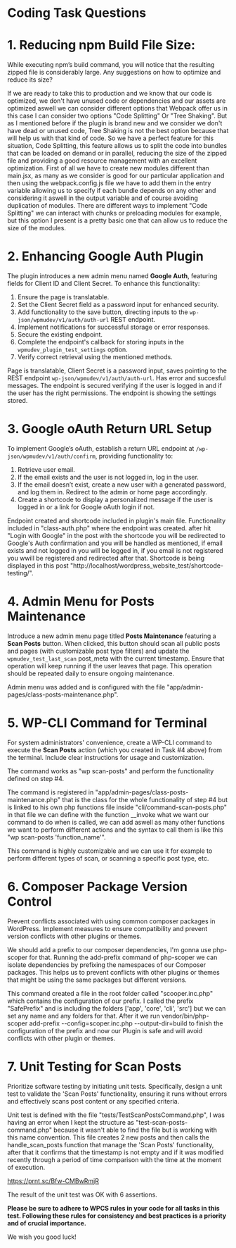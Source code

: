# Coding Task Questions #

# 1. Reducing npm Build File Size:
While executing npm’s build command, you will notice that the resulting zipped file is considerably large. Any suggestions on how to optimize and reduce its size?

If we are ready to take this to production and we know that our code is optimized, we don't have unused code or dependencies and our assets are optimized aswell we can consider different options that Webpack offer us in this case I can consider two options "Code Splitting" Or "Tree Shaking". But as I mentioned before if the plugin is brand new and we consider we don't have dead or unused code, Tree Shaking is not the best option because that will help us with that kind of code. So we have a perfect feature for this situation, Code Splitting, this feature allows us to split the code into bundles that can be loaded on demand or in parallel, reducing the size of the zipped file and providing a good resource management with an excellent optimization. First of all we have to create new modules different than main.jsx, as many as we consider is good for our particular application and then using the webpack.config.js file we have to add them in the entry variable allowing us to specify if each bundle depends on any other and considering it aswell in the output variable and of course avoiding duplication of modules. There are different ways to implement "Code Splitting" we can interact with chunks or preloading modules for example, but this option I present is a pretty basic one that can allow us to reduce the size of the modules.

# 2. Enhancing Google Auth Plugin
The plugin introduces a new admin menu named **Google Auth**, featuring fields for Client ID and Client Secret. To enhance this functionality:

1. Ensure the page is translatable.
2. Set the Client Secret field as a password input for enhanced security.
3. Add functionality to the save button, directing inputs to the `wp-json/wpmudev/v1/auth/auth-url` REST endpoint.
4. Implement notifications for successful storage or error responses.
5. Secure the existing endpoint.
6. Complete the endpoint's callback for storing inputs in the `wpmudev_plugin_test_settings` option.
7. Verify correct retrieval using the mentioned methods.

Page is translatable, Client Secret is a password input, saves pointing to the REST endpoint `wp-json/wpmudev/v1/auth/auth-url`. Has error and succesful messages. The endpoint is secured verifying if the user is logged in and if the user has the right permissions. The endpoint is showing the settings stored.


# 3. Google oAuth Return URL Setup
To implement Google’s oAuth, establish a return URL endpoint at `/wp-json/wpmudev/v1/auth/confirm`, providing functionality to:

1. Retrieve user email.
2. If the email exists and the user is not logged in, log in the user.
3. If the email doesn’t exist, create a new user with a generated password, and log them in. Redirect to the admin or home page accordingly.
4. Create a shortcode to display a personalized message if the user is logged in or a link for Google oAuth login if not.

Endpoint created and shortcode included in plugin's main file. Functionality included in "class-auth.php" where the endpoint was created. after hit "Login with Google" in the post with the shortcode you will be redirected to Google's Auth confirmation and you will be handled as mentioned, if email exists and not logged in you will be logged in, if you email is not registered you wwill be registered and redirected after that. Shortcode is being displayed in this post "http://localhost/wordpress_website_test/shortcode-testing/".


# 4. Admin Menu for Posts Maintenance
Introduce a new admin menu page titled **Posts Maintenance** featuring a **Scan Posts** button. When clicked, this button should scan all public posts and pages (with customizable post type filters) and update the `wpmudev_test_last_scan` post_meta with the current timestamp. Ensure that operation will keep running if the user leaves that page. This operation should be repeated daily to ensure ongoing maintenance.

Admin menu was added and is configured with the file "app/admin-pages/class-posts-maintenance.php".


# 5. WP-CLI Command for Terminal
For system administrators' convenience, create a WP-CLI command to execute the **Scan Posts** action (which you created in Task #4 above) from the terminal. Include clear instructions for usage and customization.

The command works as "wp scan-posts" and perform the functionality defined on step #4.

The command is registered in "app/admin-pages/class-posts-maintenance.php" that is the class for the whole functionality of step #4 but is linked to his own php functions file inside "cli/command-scan-posts.php" in that file we can define with the function __invoke what we want our command to do when is called, we can add aswell as many other functions we want to perform different actions and the syntax to call them is like this "wp scan-posts 'function_name'".

This command is highly customizable and we can use it for example to perform different types of scan, or scanning a specific post type, etc.


# 6. Composer Package Version Control
Prevent conflicts associated with using common composer packages in WordPress. Implement measures to ensure compatibility and prevent version conflicts with other plugins or themes.

We should add a prefix to our composer dependencies, I'm gonna use php-scoper for that. Running the add-prefix command of php-scoper we can isolate dependencies by prefixing the namespaces of our Composer packages. This helps us to prevent conflicts with other plugins or themes that might be using the same packages but different versions.

This command created a file in the root folder called "scooper.inc.php" which contains the configuration of our prefix. I called the prefix "SafePrefix" and is including the folders ['app', 'core', 'cli', 'src'] but we can set any name and any folders for that. After it we run vendor/bin/php-scoper add-prefix --config=scoper.inc.php --output-dir=build to finish the configuration of the prefix and now our Plugin is safe and will avoid conflicts with other plugin or themes.


# 7. Unit Testing for Scan Posts
Prioritize software testing by initiating unit tests. Specifically, design a unit test to validate the 'Scan Posts' functionality, ensuring it runs without errors and effectively scans post content or any specified criteria.

Unit test is defined with the file "tests/TestScanPostsCommand.php", I was having an error when I kept the structure as "test-scan-posts-command.php" because it wasn't able to find the file but is working with this name convention. This file creates 2 new posts and then calls the handle_scan_posts function that manage the 'Scan Posts' functionality, after that it confirms that the timestamp is not empty and if it was modified recently through a period of time comparison with the time at the moment of execution.

https://prnt.sc/Bfw-CMBwRmjR

The result of the unit test was OK with 6 assertions.

**Please be sure to adhere to WPCS rules in your code for all tasks in this test. Following these rules for consistency and best practices is a priority and of crucial importance.**

We wish you good luck!
